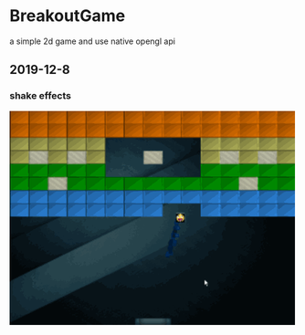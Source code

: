 # BreakoutGame
a simple 2d game and use native opengl api


## 2019-12-8 
###  shake effects
![Shake1](Assert/readmeimg/shake.gif) 